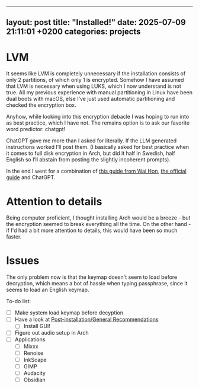 
---
layout: post
title:  "Installed!"
date:   2025-07-09 21:11:01 +0200
categories: projects
---

# LVM
It seems like LVM is completely unnecessary if the installation consists of only 2 partitions, of which only 1 is encrypted. 
Somehow I have assumed that LVM is necessary when using LUKS, which I now understand is not true. 
All my previous experience with manual partitioning in Linux have been dual boots with macOS, else I’ve just used automatic partitioning and checked the encryption box.

Anyhow, while looking into this encryption debacle I was hoping to run into as best practice, which I have not. The remains option is to ask our favorite word predictor: chatgpt!

ChatGPT gave me more than I asked for literally. 
If the LLM generated instructions worked I’ll post them.
(I basically asked for best practice when it comes to full disk encryption in Arch, but did it half in Swedish, half English so I’ll abstain from posting the slightly incoherent prompts).

In the end I went for a combination of [this guide from Wai Hon](https://whhone.com/posts/arch-linux-full-disk-encryption/), [the official guide](https://wiki.archlinux.org/title/Installation_guide) and ChatGPT.

# Attention to details
Being computer proficient, I thought installing Arch would be a breeze - but the encryption seemed to break everything all the time.
On the other hand - if I'd had a bit more attention to details, this would have been so much faster.

# Issues
The only problem now is that the keymap doesn't seem to load before decryption, which means a bot of hassle when typing passphrase, since it seems to load an English keymap.


To-do list:
- [ ] Make system load keymap before decyption
- [ ] Have a look at [Post-installation/General Recommendations](https://wiki.archlinux.org/title/General_recommendations)
	- [ ] Install GUI!
- [ ] Figure out audio setup in Arch
- [ ] Applications
	- [ ] Mixxx
	- [ ] Renoise
	- [ ] InkScape
	- [ ] GIMP
	- [ ] Audacity
	- [ ] Obsidian

